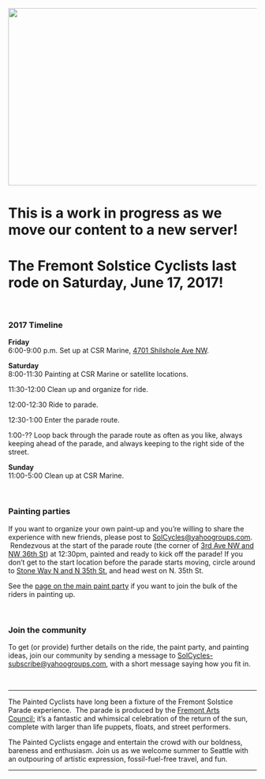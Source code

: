 <!DOCTYPE html>
<html lang="en-US">
<head>
    <meta charset="UTF-8" />
	<title> Solstice Cyclists</title>
</head>
<body>
<div id="header">
  <div id="banner">
	<img src="http://solsticecyclist.org/wp-content/uploads/2012/04/photo.jpg" width="920" height="360" alt="" />
  </div>
</div><!-- #header -->
<div id="content">
<h1>This is a work in progress as we move our content to a new server!</h1>
<h1>The Fremont Solstice Cyclists last rode on Saturday, June 17, 2017!</h1>
<p>&nbsp;</p>
<h3>2017 Timeline</h3>
<p><b>Friday</b><br />
6:00-9:00 p.m. Set up at CSR Marine, <a href="https://www.google.com/maps/place/CSR+Marine/@47.662577,-122.380066,17z/data=!3m1!4b1!4m2!3m1!1s0x549015b8ff3f3b5f:0x5839d53738e6008e">4701 Shilshole Ave NW</a>.</p>
<p><b>Saturday</b><br />
8:00-11:30 Painting at CSR Marine or satellite locations.</p>
<p>11:30-12:00 Clean up and organize for ride.</p>
<p>12:00-12:30 Ride to parade.</p>
<p>12:30-1:00 Enter the parade route.</p>
<p>1:00-?? Loop back through the parade route as often as you like, always keeping ahead of the parade, and always keeping to the right side of the street.</p>
<p><b>Sunday</b><br />
11:00-5:00 Clean up at CSR Marine.</p>
<p>&nbsp;</p>
<h3>Painting parties</h3>
<div>
<p>If you want to organize your own paint-up and you&#8217;re willing to share the experience with new friends, please post to <a href="mailto:SolCycles@yahoogroups.com">SolCycles@yahoogroups.com</a>.  Rendezvous at the start of the parade route (the corner of <a href="https://maps.google.com/maps?q=3rd+Ave+NW+and+NW+36th+St,+Seattle,+WA+98107&amp;hl=en&amp;ll=47.653637,-122.360466&amp;spn=0.012084,0.02208&amp;sll=47.6626,-122.379856&amp;sspn=0.012082,0.02208&amp;t=h&amp;hnear=3rd+Ave+NW+%26+NW+36th+St,+Seattle,+King,+Washington+98107&amp;z=16">3rd Ave NW and NW 36th St</a>) at 12:30pm, painted and ready to kick off the parade! If you don&#8217;t get to the start location before the parade starts moving, circle around to <a href="https://www.google.com/maps/dir/47.6541718,-122.3600046/47.648527,-122.3428059/@47.6518324,-122.3532036,903m/data=!3m1!1e3!4m14!4m13!1m10!3m4!1m2!1d-122.3499466!2d47.6541266!3s0x549015aa5a124fcb:0x337cae47c0172cf!3m4!1m2!1d-122.3426685!2d47.6505479!3s0x54901501bc1f192b:0xf4d05a08b66b5a33!1m0!3e0?hl=en">Stone Way N and N 35th St.</a> and head west on N. 35th St.</p>
<p>See the <a href="/paint-party-rules/">page on the main paint party</a> if you want to join the bulk of the riders in painting up.</p>
</div>
<p>&nbsp;</p>
<h3>Join the community</h3>
<p>To get (or provide) further details on the ride, the paint party, and painting ideas, join our community by sending a message to <a href="mailto:SolCycles-subscribe@yahoogroups.com">SolCycles-subscribe@yahoogroups.com</a>, with a short message saying how you fit in.</p>
<p>&nbsp;</p>
<hr />
<p>The Painted Cyclists have long been a fixture of the Fremont Solstice Parade experience.  The parade is produced by the <a href="http://www.fremontartscouncil.org/">Fremont Arts Council;</a> it&#8217;s a fantastic and whimsical celebration of the return of the sun, complete with larger than life puppets, floats, and street performers.</p>
<p>The Painted Cyclists engage and entertain the crowd with our boldness, bareness and enthusiasm. Join us as we welcome summer to Seattle with an outpouring of artistic expression, fossil-fuel-free travel, and fun.</p>
<hr />


			
</div><!-- #content -->
</body>
</html>
